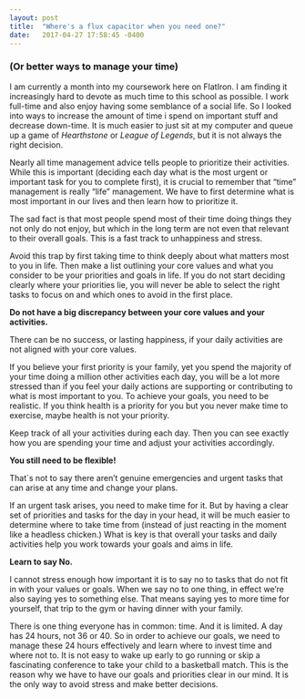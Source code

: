 ```yaml
---
layout: post
title:  "Where's a flux capacitor when you need one?"
date:   2017-04-27 17:58:45 -0400
---
```


### (Or better ways to manage your time)

 I am currently a month into my coursework here on FlatIron. I am finding it increasingly hard to devote as much time to this school as possible. I work full-time and also enjoy having some semblance of a social life. So I looked into ways to increase the amount of time i spend on important stuff and decrease down-time. It is much easier to just sit at my computer and queue up a game of *Hearthstone* or *League of Legends*, but it is not always the right decision.

Nearly all time management advice tells people to prioritize their activities. While this is important (deciding each day what is the most urgent or important task for you to complete first), it is crucial to remember that “time” management is really “life” management. We have to first determine what is most important in our lives and then learn how to prioritize it.

The sad fact is that most people spend most of their time doing things they not only do not enjoy, but which in the long term are not even that relevant to their overall goals. This is a fast track to unhappiness and stress.

Avoid this trap by first taking time to think deeply about what matters most to you in life. Then make a list outlining your core values and what you consider to be your priorities and goals in life. If you do not start deciding clearly where your priorities lie, you will never be able to select the right tasks to focus on and which ones to avoid in the first place.

**Do not have a big discrepancy between your core values and your activities.**

There can be no success, or lasting happiness, if your daily activities are not aligned with your core values.

If you believe your first priority is your family, yet you spend the majority of your time doing a million other activities each day, you will be a lot more stressed than if you feel your daily actions are supporting or contributing to what is most important to you. To achieve your goals, you need to be realistic. If you think health is a priority for you but you never make time to exercise, maybe health is not your priority.

Keep track of all your activities during each day. Then you can see exactly how you are spending your time and adjust your activities accordingly.

**You still need to be flexible!**

That´s not to say there aren’t genuine emergencies and urgent tasks that can arise at any time and change your plans.

If an urgent task arises, you need to make time for it. But by having a clear set of priorities and tasks for the day in your head, it will be much easier to determine where to take time from (instead of just reacting in the moment like a headless chicken.) What is key is that overall your tasks and daily activities help you work towards your goals and aims in life.

**Learn to say No.**

I cannot stress enough how important it is to say no to tasks that do not fit in with your values or goals. When we say no to one thing, in effect we’re also saying yes to something else. That means saying yes to more time for yourself, that trip to the gym or having dinner with your family.

There is one thing everyone has in common: time. And it is limited. A day has 24 hours, not 36 or 40. So in order to achieve our goals, we need to manage these 24 hours effectively and learn where to invest time and where not to. It is not easy to wake up early to go running or skip a fascinating conference to take your child to a basketball match. This is the reason why we have to have our goals and priorities clear in our mind. It is the only way to avoid stress and make better decisions.
